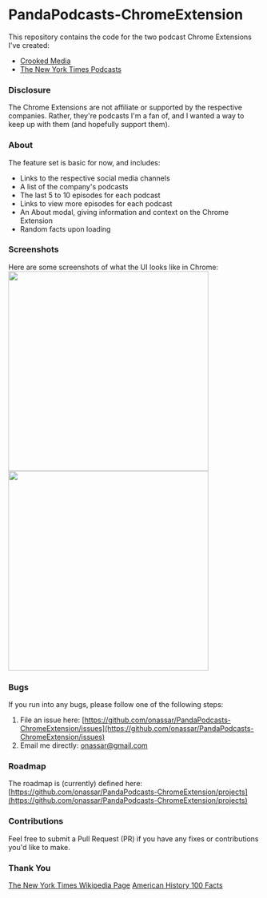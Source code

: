 # PandaPodcasts-ChromeExtension
This repository contains the code for the two podcast Chrome Extensions I've
created:
- [Crooked Media](https://chrome.google.com/webstore/detail/pod-save-america-crooked/goeelkadlndllemolbmfjbaeaakipoai)
- [The New York Times Podcasts](https://chrome.google.com/webstore/detail/the-new-york-times-podcas/leimmikdkodgbaimglohhceidbooddma)

### Disclosure
The Chrome Extensions are not affiliate or supported by the respective
companies. Rather, they're podcasts I'm a fan of, and I wanted a way to keep up
with them (and hopefully support them).

### About
The feature set is basic for now, and includes:
- Links to the respective social media channels
- A list of the company's podcasts
- The last 5 to 10 episodes for each podcast
- Links to view more episodes for each podcast
- An About modal, giving information and context on the Chrome Extension
- Random facts upon loading

### Screenshots
Here are some screenshots of what the UI looks like in Chrome:  
<img src="https://i.imgur.com/dtG6aNv.png" width="400" />
<img src="https://i.imgur.com/rHSbVbL.png" width="400" />

### Bugs
If you run into any bugs, please follow one of the following steps:
1. File an issue here:
[https://github.com/onassar/PandaPodcasts-ChromeExtension/issues](https://github.com/onassar/PandaPodcasts-ChromeExtension/issues)
2. Email me directly: [onassar@gmail.com](mailto:onassar@gmail.com)

### Roadmap
The roadmap is (currently) defined here:  
[https://github.com/onassar/PandaPodcasts-ChromeExtension/projects](https://github.com/onassar/PandaPodcasts-ChromeExtension/projects)

### Contributions
Feel free to submit a Pull Request (PR) if you have any fixes or contributions
you'd like to make.

### Thank You
[The New York Times Wikipedia Page](https://en.wikipedia.org/wiki/The_New_York_Times)
[American History 100 Facts](http://w3.gilmerisd.org/Docs/100Facts.htm)
